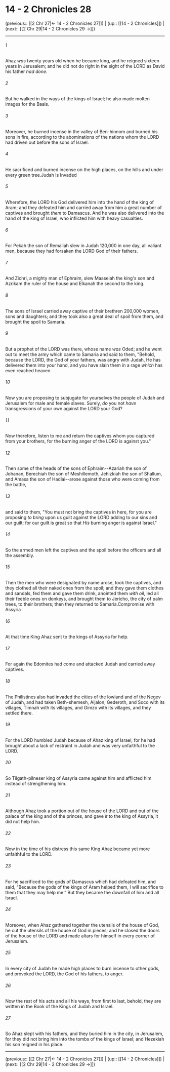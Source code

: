 # 14 - 2 Chronicles 28

(previous:: [[2 Chr 27|← 14 - 2 Chronicles 27]]) | (up:: [[14 - 2 Chronicles]]) | (next:: [[2 Chr 29|14 - 2 Chronicles 29 →]])

***


###### 1 
Ahaz _was_ twenty years old when he became king, and he reigned sixteen years in Jerusalem; and he did not do right in the sight of the LORD as David his father _had done_. 

###### 2 
But he walked in the ways of the kings of Israel; he also made molten images for the Baals. 

###### 3 
Moreover, he burned incense in the valley of Ben-hinnom and burned his sons in fire, according to the abominations of the nations whom the LORD had driven out before the sons of Israel. 

###### 4 
He sacrificed and burned incense on the high places, on the hills and under every green tree.Judah Is Invaded 

###### 5 
Wherefore, the LORD his God delivered him into the hand of the king of Aram; and they defeated him and carried away from him a great number of captives and brought _them_ to Damascus. And he was also delivered into the hand of the king of Israel, who inflicted him with heavy casualties. 

###### 6 
For Pekah the son of Remaliah slew in Judah 120,000 in one day, all valiant men, because they had forsaken the LORD God of their fathers. 

###### 7 
And Zichri, a mighty man of Ephraim, slew Maaseiah the king's son and Azrikam the ruler of the house and Elkanah the second to the king. 

###### 8 
The sons of Israel carried away captive of their brethren 200,000 women, sons and daughters; and they took also a great deal of spoil from them, and brought the spoil to Samaria. 

###### 9 
But a prophet of the LORD was there, whose name _was_ Oded; and he went out to meet the army which came to Samaria and said to them, "Behold, because the LORD, the God of your fathers, was angry with Judah, He has delivered them into your hand, and you have slain them in a rage _which_ has even reached heaven. 

###### 10 
Now you are proposing to subjugate for yourselves the people of Judah and Jerusalem for male and female slaves. Surely, _do_ you not _have_ transgressions of your own against the LORD your God? 

###### 11 
Now therefore, listen to me and return the captives whom you captured from your brothers, for the burning anger of the LORD is against you." 

###### 12 
Then some of the heads of the sons of Ephraim--Azariah the son of Johanan, Berechiah the son of Meshillemoth, Jehizkiah the son of Shallum, and Amasa the son of Hadlai--arose against those who were coming from the battle, 

###### 13 
and said to them, "You must not bring the captives in here, for you are proposing _to bring_ upon us guilt against the LORD adding to our sins and our guilt; for our guilt is great so that _His_ burning anger is against Israel." 

###### 14 
So the armed men left the captives and the spoil before the officers and all the assembly. 

###### 15 
Then the men who were designated by name arose, took the captives, and they clothed all their naked ones from the spoil; and they gave them clothes and sandals, fed them and gave them drink, anointed them _with oil_, led all their feeble ones on donkeys, and brought them to Jericho, the city of palm trees, to their brothers; then they returned to Samaria.Compromise with Assyria 

###### 16 
At that time King Ahaz sent to the kings of Assyria for help. 

###### 17 
For again the Edomites had come and attacked Judah and carried away captives. 

###### 18 
The Philistines also had invaded the cities of the lowland and of the Negev of Judah, and had taken Beth-shemesh, Aijalon, Gederoth, and Soco with its villages, Timnah with its villages, and Gimzo with its villages, and they settled there. 

###### 19 
For the LORD humbled Judah because of Ahaz king of Israel, for he had brought about a lack of restraint in Judah and was very unfaithful to the LORD. 

###### 20 
So Tilgath-pilneser king of Assyria came against him and afflicted him instead of strengthening him. 

###### 21 
Although Ahaz took a portion out of the house of the LORD and out of the palace of the king and of the princes, and gave _it_ to the king of Assyria, it did not help him. 

###### 22 
Now in the time of his distress this same King Ahaz became yet more unfaithful to the LORD. 

###### 23 
For he sacrificed to the gods of Damascus which had defeated him, and said, "Because the gods of the kings of Aram helped them, I will sacrifice to them that they may help me." But they became the downfall of him and all Israel. 

###### 24 
Moreover, when Ahaz gathered together the utensils of the house of God, he cut the utensils of the house of God in pieces; and he closed the doors of the house of the LORD and made altars for himself in every corner of Jerusalem. 

###### 25 
In every city of Judah he made high places to burn incense to other gods, and provoked the LORD, the God of his fathers, to anger. 

###### 26 
Now the rest of his acts and all his ways, from first to last, behold, they are written in the Book of the Kings of Judah and Israel. 

###### 27 
So Ahaz slept with his fathers, and they buried him in the city, in Jerusalem, for they did not bring him into the tombs of the kings of Israel; and Hezekiah his son reigned in his place.

***

(previous:: [[2 Chr 27|← 14 - 2 Chronicles 27]]) | (up:: [[14 - 2 Chronicles]]) | (next:: [[2 Chr 29|14 - 2 Chronicles 29 →]])

